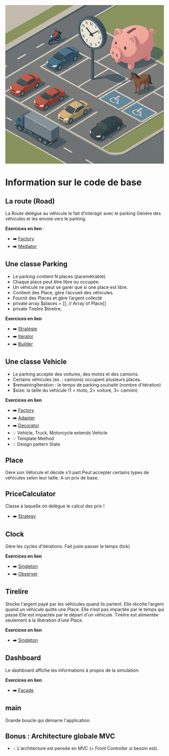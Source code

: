 
![parking_complex](images/parking_complex.png)

# Information sur le code de base

##  La route (Road)
La Route délègue au véhicule le fait d’interagir avec le parking
Génère des véhicules et les envoie vers le parking.

**Exercices en lien** :
- ➡️ [Factory](exercices/Factory.md)
- ➡️ [Mediator](exercices/Mediator.md)

## Une classe Parking
- Le parking contient N places (paramétrable).
- Chaque place peut être libre ou occupée.
- Un véhicule ne peut se garer que si une place est libre.
- Contient des Place, gère l’accueil des véhicules.
- Fournit des Places et gère l’argent collecté
- private array $places = []; // Array of Place[]
- private Tirelire $tirelire;

**Exercices en lien**
- ➡️ [Stratégie](exercices/Strategy.md)
- ➡️ [Iterator](exercices/Iterator.md)
- ➡️ [Builder](exercices/Builder.md) 


## Une classe Vehicle
- Le parking accepte des voitures, des motos et des camions.
- Certains véhicules (ex. : camions) occupent plusieurs places.
- $remainingIteration : le temps de parking souhaité (nombre d'itération)
- $size: la taille du véhicule (1 = moto, 2= voiture, 3= camion)

**Exercices en lien** 
- ➡️ [Factory](exercices/Factory.md)
- ➡️ [Adapter](exercices/Adapter.md)
- ➡️ [Decorator](exercices/Decorator.md)
- 💡 Vehicle, Truck, Motorcycle extends Vehicle
- 💡 Template Method
- 💡 Design pattern State

## Place	
Gère son Véhicule et décide s’il part
Peut accepter certains types de véhicules selon leur taille. 
A un prix de base.

## PriceCalculator
Classe à laquelle on delègue le calcul des prix ! 
- ➡️ [Strategy](exercices/Strategy.md)

 
## Clock 
Gère les cycles d'itérations.
Fait juste passer le temps (tick)

**Exercices en lien** 
- ➡️ [Singleton](exercices/Singleton.md)
- ➡️ [Observer](exercices/Observer.md)

## Tirelire	
Stocke l'argent payé par les véhicules quand ils partent.
Elle récolte l’argent quand un véhicule quitte une Place.
Elle n’est pas impactée par le temps qui passe
Elle est impactée par le départ d'un véhicule.
Tirelire est alimentée seulement à la libération d’une Place.

**Exercices en lien** 
- ➡️ [Singleton](exercices/Singleton.md)

## Dashboard
Le dashboard affiche les informations à propos de la simulation: 

**Exercices en lien** 
- ➡️ [Facade](exercices/Facade.md)

## main
Grande boucle qui démarre l'application.

## Bonus : Architecture globale MVC
- 💡 L'architecture est pensée en MVC (+ Front Controller si besoin est).
